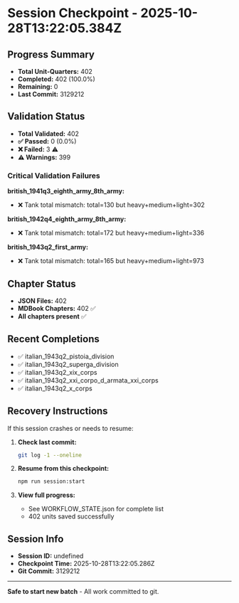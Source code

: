 # Session Checkpoint - 2025-10-28T13:22:05.384Z

## Progress Summary

- **Total Unit-Quarters:** 402
- **Completed:** 402 (100.0%)
- **Remaining:** 0
- **Last Commit:** 3129212

## Validation Status

- **Total Validated:** 402
- **✅ Passed:** 0 (0.0%)
- **❌ Failed:** 3 ⚠️
- **⚠️ Warnings:** 399

### Critical Validation Failures

**british_1941q3_eighth_army_8th_army:**
  - ❌ Tank total mismatch: total=130 but heavy+medium+light=302

**british_1942q4_eighth_army_8th_army:**
  - ❌ Tank total mismatch: total=172 but heavy+medium+light=336

**british_1943q2_first_army:**
  - ❌ Tank total mismatch: total=165 but heavy+medium+light=973

## Chapter Status

- **JSON Files:** 402
- **MDBook Chapters:** 402 ✅
- **All chapters present** ✅

## Recent Completions

- ✅ italian_1943q2_pistoia_division
- ✅ italian_1943q2_superga_division
- ✅ italian_1943q2_xix_corps
- ✅ italian_1943q2_xxi_corpo_d_armata_xxi_corps
- ✅ italian_1943q2_x_corps

## Recovery Instructions

If this session crashes or needs to resume:

1. **Check last commit:**
   ```bash
   git log -1 --oneline
   ```

2. **Resume from this checkpoint:**
   ```bash
   npm run session:start
   ```

3. **View full progress:**
   - See WORKFLOW_STATE.json for complete list
   - 402 units saved successfully

## Session Info

- **Session ID:** undefined
- **Checkpoint Time:** 2025-10-28T13:22:05.286Z
- **Git Commit:** 3129212

---

**Safe to start new batch** - All work committed to git.

